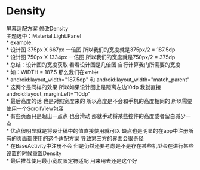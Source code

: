 # Density</br>
屏幕适配方案 修改Density</br>
主题选中：Material.Light.Panel</br>
     * example:</br>
     * 设计图 375px X 667px 一倍图 所以我们的宽度就是375px/2 = 187.5dp</br>
     * 设计图 750px X 1334px 一倍图 所以我们的宽度就是750px/2 = 375dp</br>
     * 总结：设计图的宽度获取 看看设计图是几倍图 自行计算我门所需要的宽度</br>
     * 如：WIDTH = 187.5 那么我们在xml中</br>
     * android:layout_width="187.5dp" 和 android:layout_width="match_parent"</br>
     * 这两个是同样的效果 所以如果设计图上是距离左边10dp 我就直接android:layout_marginLeft="10dp"</br>
     * 最后高度的话 也是对照宽度来的 所以高度是不会和手机的高度相同的 所以需要使用一个ScrollView包容</br>
     * 有些页面只是超出一点点 也会滑动 那就手动将某些控件的高度或者留白减少一点</br>
     * 优点很明显就是将设计稿中的值直接使用就可以 缺点也是明显的在app中注册所有的页面都使用的这个适配方案 导致第三方的界面会很奇怪</br> 
     * 在BaseActivity中注册不会 但是仍然还要考虑是不是存在某些机型会在进行某些设置的时候重置Density</br>
     * 最后推荐使用最小宽度限定符适配 用来用去还是这个好</br>
